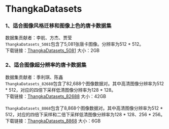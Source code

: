# ThangkaDatasets

### 1、适合图像风格迁移和图像上色的唐卡数据集
数据集贡献者：李航、方杰、贾莹
<br>
`ThangkaDatasets_5081`包含了5,081张唐卡图像。分辨率为512 * 512。
<br>
下载链接：[ThangkaDatasets_5081](https://region-41.autodl.com:7011/api/v1/file_storage/download/file/fc435362-5f52-4b6d-a45a-99e0753b98c0?auth=eyJhbGciOiJFUzI1NiIsInR5cCI6IkpXVCJ9.eyJ1aWQiOjQ1NzE1LCJ1dWlkIjoiNTczNjFlNDYtNjRjMi00N2RkLWJmMTAtMDhkOTQxOWJhYmU1IiwiaXNfYWRtaW4iOmZhbHNlLCJiYWNrc3RhZ2Vfcm9sZSI6IiIsImlzX3N1cGVyX2FkbWluIjpmYWxzZSwic3ViX25hbWUiOiJ4Ym11X2N2bGFiXzAwMkAwOGQ5NDE5YmFiZTUiLCJ0ZW5hbnQiOiIiLCJ1cGsiOiIifQ.uoE007-X6CsEZQFal6IsSmYL-qOCWRrr6sIcVfb5xvsNAUZ5_tCotGZe_eM827247nb9mYmvij-Pm4z_Ma3D9A) 大小：2GB

### 2、适合图像超分辨率的唐卡数据集
数据集贡献者：季利琪、陈鑫
<br>
`ThangkaDatasets_82688`包含了82,688个图像数据对。其中高清图像分辨率为512 * 512，对应的四倍下采样低清图像分辨率为128 * 128。
<br>
下载链接：[ThangkaDatasets_82688](https://region-41.autodl.com:7011/api/v1/file_storage/download/file/bf480089-3fca-4031-a6df-508def1681d3?auth=eyJhbGciOiJFUzI1NiIsInR5cCI6IkpXVCJ9.eyJ1aWQiOjQ1NzE1LCJ1dWlkIjoiNTczNjFlNDYtNjRjMi00N2RkLWJmMTAtMDhkOTQxOWJhYmU1IiwiaXNfYWRtaW4iOmZhbHNlLCJiYWNrc3RhZ2Vfcm9sZSI6IiIsImlzX3N1cGVyX2FkbWluIjpmYWxzZSwic3ViX25hbWUiOiJ4Ym11X2N2bGFiXzAwMkAwOGQ5NDE5YmFiZTUiLCJ0ZW5hbnQiOiIiLCJ1cGsiOiIifQ.uoE007-X6CsEZQFal6IsSmYL-qOCWRrr6sIcVfb5xvsNAUZ5_tCotGZe_eM827247nb9mYmvij-Pm4z_Ma3D9A) 大小：42GB
<br>
<br>
`ThangkaDatasets_8868`包含了8,868个图像数据对。其中高清图像分辨率为512 * 512，对应的四倍下采样和二倍下采样低清图像分辨率为128 * 128、256 * 256。
<br>
下载链接：[ThangkaDatasets_8868](https://region-41.autodl.com:7011/api/v1/file_storage/download/file/4a1a8069-a57b-439c-aed5-505e3dbcfb17?auth=eyJhbGciOiJFUzI1NiIsInR5cCI6IkpXVCJ9.eyJ1aWQiOjQ1NzE1LCJ1dWlkIjoiNTczNjFlNDYtNjRjMi00N2RkLWJmMTAtMDhkOTQxOWJhYmU1IiwiaXNfYWRtaW4iOmZhbHNlLCJiYWNrc3RhZ2Vfcm9sZSI6IiIsImlzX3N1cGVyX2FkbWluIjpmYWxzZSwic3ViX25hbWUiOiJ4Ym11X2N2bGFiXzAwMkAwOGQ5NDE5YmFiZTUiLCJ0ZW5hbnQiOiIiLCJ1cGsiOiIifQ.uoE007-X6CsEZQFal6IsSmYL-qOCWRrr6sIcVfb5xvsNAUZ5_tCotGZe_eM827247nb9mYmvij-Pm4z_Ma3D9A) 大小：6GB







